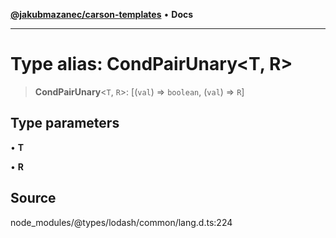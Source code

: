 [**@jakubmazanec/carson-templates**](../../../README.md) • **Docs**

---

# Type alias: CondPairUnary\<T, R\>

> **CondPairUnary**\<`T`, `R`\>: [(`val`) => `boolean`, (`val`) => `R`]

## Type parameters

• **T**

• **R**

## Source

node_modules/@types/lodash/common/lang.d.ts:224
